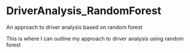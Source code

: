 # DriverAnalysis_RandomForest
An approach to driver analysis based on random forest

This is where I can outline my approach to driver analysis using random forest

